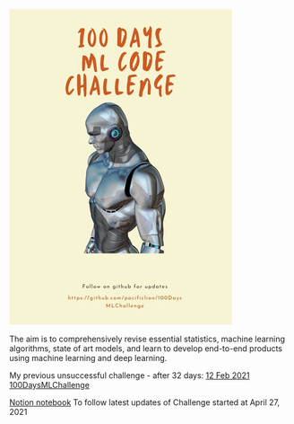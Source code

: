 ![100 Day ML Challenge](https://raw.githubusercontent.com/pacificlion/100DaysMLChallenge/main/challenge.jpg)

The aim is to comprehensively revise essential statistics, machine learning algorithms, state of art models, and learn to develop end-to-end products using machine learning and deep learning.

My previous unsuccessful challenge - after 32 days: [12 Feb 2021 100DaysMLChallenge](README-v1.md) 

[Notion notebook](https://www.notion.so/100DaysMLChallenge-ed0dca7524224b17baa9bb1a0271902d) To follow latest updates of Challenge started at April 27, 2021
